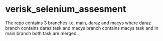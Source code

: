 # verisk_selenium_assesment
The repo contains 3 branches i.e, main, daraz and macys where daraz branch contains daraz task and macys branch contains macys task and in main branch both task are merged.

